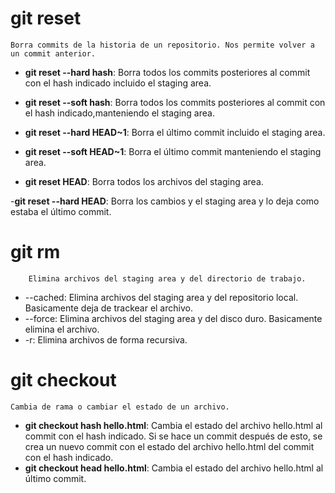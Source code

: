 # git reset

    Borra commits de la historia de un repositorio. Nos permite volver a un commit anterior.

- **git reset --hard hash**: Borra todos los commits posteriores al commit con el hash indicado incluido el staging area.
- **git reset --soft hash**: Borra todos los commits posteriores al commit con el hash indicado,manteniendo el staging area.

- **git reset --hard HEAD~1**: Borra el último commit incluido el staging area.
- **git reset --soft HEAD~1**: Borra el último commit manteniendo el staging area.
- **git reset HEAD**: Borra todos los archivos del staging area.

-**git reset --hard HEAD**: Borra los cambios y el staging area y lo deja como estaba el último commit.

# git rm

        Elimina archivos del staging area y del directorio de trabajo.

- --cached: Elimina archivos del staging area y del repositorio local. Basicamente deja de trackear el archivo.
- --force: Elimina archivos del staging area y del disco duro. Basicamente elimina el archivo.
- -r: Elimina archivos de forma recursiva.

# git checkout

    Cambia de rama o cambiar el estado de un archivo.

- **git checkout hash hello.html**: Cambia el estado del archivo hello.html al commit con el hash indicado. Si se hace un commit después de esto, se crea un nuevo commit con el estado del archivo hello.html del commit con el hash indicado.
- **git checkout head hello.html**: Cambia el estado del archivo hello.html al último commit.
